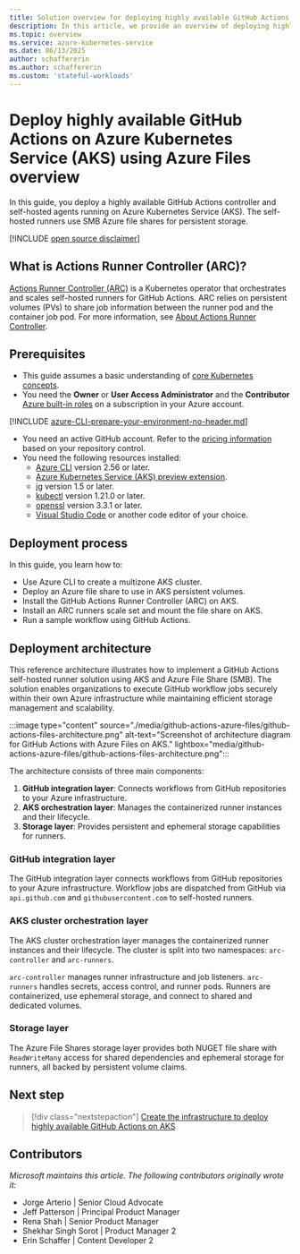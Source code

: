 ```yaml
---
title: Solution overview for deploying highly available GitHub Actions on Azure Kubernetes Service (AKS)
description: In this article, we provide an overview of deploying highly available GitHub Actions on Azure Kubernetes Service (AKS) using Azure Files.
ms.topic: overview
ms.service: azure-kubernetes-service
ms.date: 06/13/2025
author: schaffererin
ms.author: schaffererin
ms.custom: 'stateful-workloads'
---
```


# Deploy highly available GitHub Actions on Azure Kubernetes Service (AKS) using Azure Files overview

In this guide, you deploy a highly available GitHub Actions controller and self-hosted agents running on Azure Kubernetes Service (AKS). The self-hosted runners use SMB Azure file shares for persistent storage.

[!INCLUDE [open source disclaimer](./includes/open-source-disclaimer.md)]

## What is Actions Runner Controller (ARC)?

[Actions Runner Controller (ARC)][about-arc] is a Kubernetes operator that orchestrates and scales self-hosted runners for GitHub Actions. ARC relies on persistent volumes (PVs) to share job information between the runner pod and the container job pod. For more information, see [About Actions Runner Controller](https://docs.github.com/actions/hosting-your-own-runners/managing-self-hosted-runners-with-actions-runner-controller/about-actions-runner-controller).

## Prerequisites

* This guide assumes a basic understanding of [core Kubernetes concepts][core-kubernetes-concepts].
* You need the **Owner** or **User Access Administrator** and the **Contributor** [Azure built-in roles][azure-roles] on a subscription in your Azure account.

[!INCLUDE [azure-CLI-prepare-your-environment-no-header.md](~/reusable-content/azure-cli/azure-cli-prepare-your-environment-no-header.md)]

* You need an active GitHub account. Refer to the [pricing information](https://github.com/pricing) based on your repository control.
* You need the following resources installed:
  * [Azure CLI][install-azure-cli] version 2.56 or later.
  * [Azure Kubernetes Service (AKS) preview extension][install-aks-preview].
  * [jg][install-jq] version 1.5 or later.
  * [kubectl][install-kubectl] version 1.21.0 or later.
  * [openssl][install-openssl] version 3.3.1 or later.
  * [Visual Studio Code][install-vscode] or another code editor of your choice.

## Deployment process

In this guide, you learn how to:

* Use Azure CLI to create a multizone AKS cluster.
* Deploy an Azure file share to use in AKS persistent volumes.
* Install the GitHub Actions Runner Controller (ARC) on AKS.
* Install an ARC runners scale set and mount the file share on AKS.
* Run a sample workflow using GitHub Actions.

## Deployment architecture

This reference architecture illustrates how to implement a GitHub Actions self-hosted runner solution using AKS and Azure File Share (SMB). The solution enables organizations to execute GitHub workflow jobs securely within their own Azure infrastructure while maintaining efficient storage management and scalability.

:::image type="content" source="./media/github-actions-azure-files/github-actions-files-architecture.png" alt-text="Screenshot of architecture diagram for GitHub Actions with Azure Files on AKS." lightbox="media/github-actions-azure-files/github-actions-files-architecture.png":::

The architecture consists of three main components:

1. **GitHub integration layer**: Connects workflows from GitHub repositories to your Azure infrastructure.
2. **AKS orchestration layer**: Manages the containerized runner instances and their lifecycle.
3. **Storage layer**: Provides persistent and ephemeral storage capabilities for runners.

### GitHub integration layer

The GitHub integration layer connects workflows from GitHub repositories to your Azure infrastructure. Workflow jobs are dispatched from GitHub via `api.github.com` and `githubusercontent.com` to self-hosted runners.

### AKS cluster orchestration layer

The AKS cluster orchestration layer manages the containerized runner instances and their lifecycle. The cluster is split into two namespaces: `arc-controller` and `arc-runners`.

`arc-controller` manages runner infrastructure and job listeners. `arc-runners` handles secrets, access control, and runner pods. Runners are containerized, use ephemeral storage, and connect to shared and dedicated volumes.

### Storage layer

The Azure File Shares storage layer provides both NUGET file share with `ReadWriteMany` access for shared dependencies and ephemeral storage for runners, all backed by persistent volume claims.

## Next step

> [!div class="nextstepaction"]
> [Create the infrastructure to deploy highly available GitHub Actions on AKS](./github-actions-azure-files-create-infrastructure.md)

## Contributors

*Microsoft maintains this article. The following contributors originally wrote it:*

* Jorge Arterio | Senior Cloud Advocate
* Jeff Patterson | Principal Product Manager
* Rena Shah | Senior Product Manager
* Shekhar Singh Sorot | Product Manager 2
* Erin Schaffer | Content Developer 2

<!---LINKS--->

[core-kubernetes-concepts]: ./concepts-clusters-workloads.md
[azure-roles]: /azure/role-based-access-control/built-in-roles
[install-aks-preview]: ./draft.md#install-the-aks-preview-azure-cli-extension
[install-jq]: https://jqlang.github.io/jq/
[install-kubectl]: https://kubernetes.io/docs/tasks/tools/install-kubectl/
[install-openssl]: https://www.openssl.org/
[install-vscode]: https://code.visualstudio.com/Download
[install-azure-cli]: /cli/azure/install-azure-cli
[about-arc]: https://docs.github.com/en/actions/hosting-your-own-runners/managing-self-hosted-runners-with-actions-runner-controller/about-actions-runner-controller